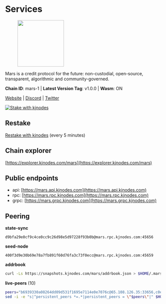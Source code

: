 # Services

<figure><img src="https://raw.githubusercontent.com/kj89/testnet_manuals/main/pingpub/logos/mars.png" width="150" alt=""><figcaption></figcaption></figure>

Mars is a credit protocol for the future: non-custodial,  open-source, transparent, algorithmic and community-governed.

**Chain ID**: mars-1 | **Latest Version Tag**: v1.0.0 | **Wasm**: ON

[Website](https://marsprotocol.io) | [Discord](https://discord.gg/marsprotocol) | [Twitter](https://twitter.com/mars_protocol)

[![Stake with kjnodes](https://i.ibb.co/cr44Q8j/button-stake-with-kjnodes.png)](https://restake.app/mars/marsvaloper1p9t4gr40rnpdwqacxgcqp7ffrfw908nu020g4n)

## Restake

[Restake with kjnodes](https://restake.app/mars/marsvaloper1p9t4gr40rnpdwqacxgcqp7ffrfw908nu020g4n) (every 5 minutes)
## Chain explorer
[https://explorer.kjnodes.com/mars](https://explorer.kjnodes.com/mars)

## Public endpoints

* api: [https://mars.api.kjnodes.com](https://mars.api.kjnodes.com)
* rpc: [https://mars.rpc.kjnodes.com](https://mars.rpc.kjnodes.com)
* grpc: [https://mars.grpc.kjnodes.com](https://mars.grpc.kjnodes.com)

## Peering

**state-sync**

```text
d9bfa29e0cf9c4ce0cc9c26d98e5d97228f93b0b@mars.rpc.kjnodes.com:45656
```

**seed-node**

```text
400f3d9e30b69e78a7fb891f60d76fa3c73f0ecc@mars.rpc.kjnodes.com:45659
```

**addrbook**
```bash
curl -Ls https://snapshots.kjnodes.com/mars/addrbook.json > $HOME/.mars/config/addrbook.json
```

**live-peers** (10)
```bash
peers="b6939330a08264dd09d531f1695e7114e0e7076c@65.108.126.35:33656,c0e6bf4193accabc14171ce163e704dcec5ea5df@51.91.215.170:36095,be7d56127ef887d095b2f55f09be5fee1969d922@146.59.52.48:18095,d9bfa29e0cf9c4ce0cc9c26d98e5d97228f93b0b@65.109.88.38:45656,04c687dea43de3f30df5672b30b061789a0cf8e8@144.202.72.17:26606,001dc593a5d8237d0bcd746302e19aeb8ff0d068@38.146.3.135:18556,88f8e4d74b70e18d4f3515d34701704086aa77e1@38.146.3.134:18556,d933a425e567c28b4695acbbf0d6cfa6c68cf0c5@65.108.72.156:26656,be494851610016cff8853796a99c3ad46d8d1b5b@65.108.76.242:36095,59bb909c57664fafe88bf1b6924769c15a769ba4@65.108.125.236:3000"
sed -i -e "s|^persistent_peers *=.*|persistent_peers = \"$peers\"|" $HOME/.mars/config/config.toml
```

